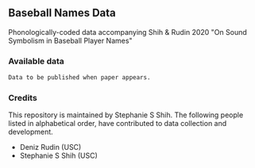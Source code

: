## Baseball Names Data

Phonologically-coded data accompanying Shih & Rudin 2020 "On Sound Symbolism in Baseball Player Names"

### Available data


```markdown
Data to be published when paper appears.

```

### Credits

This repository is maintained by Stephanie S Shih. The following people listed in alphabetical order, have contributed to data collection and development.

* Deniz Rudin (USC)
* Stephanie S Shih (USC)
